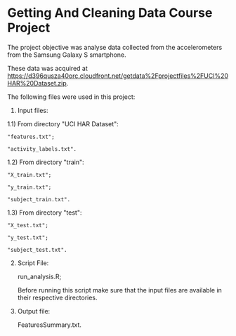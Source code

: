 # Getting And Cleaning Data Course Project
The project objective was analyse data collected from the accelerometers from the Samsung Galaxy S smartphone.

These data was acquired at https://d396qusza40orc.cloudfront.net/getdata%2Fprojectfiles%2FUCI%20HAR%20Dataset.zip.

The following files were used in this project:

1) Input files:

1.1) From directory "UCI HAR Dataset":

	"features.txt";
	   
	"activity_labels.txt".
	   
1.2) From directory "train":

   	"X_train.txt";
	
	"y_train.txt";
	
	"subject_train.txt".
    
1.3) From directory "test":

  	"X_test.txt";
	
	"y_test.txt";
	
	"subject_test.txt".
	  
2) Script File:

	run_analysis.R;
	
	Before running this script make sure that the input files are available in their respective directories.
	 
3) Output file:

	FeaturesSummary.txt.



